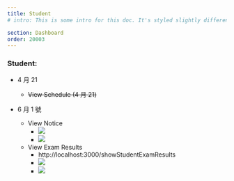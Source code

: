 ```yaml
---
title: Student
# intro: This is some intro for this doc. It's styled slightly different.

section: Dashboard
order: 20003
---
```


### Student:

- 4 月 21

  - ~~View Schedule (4 月 21)~~

- 6 月 1 號
  - View Notice
    - ![](/img/view-notices.png)
    - ![](/img/view-notice.png)
  - View Exam Results
    - http://localhost:3000/showStudentExamResults
    - ![](/img/student-exam-results.png)
    - ![](/img/student-exam-result.png)
